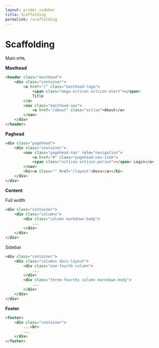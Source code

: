 ```yaml
---
layout: primer_sidebar
title: Scaffolding
permalink: /scaffolding
---
```


# Scaffolding
Main `HTML`

**Masthead**

```html
<header class="masthead">
	<div class="container">
		<a href="/" class="masthead-logo">
			<span class="mega-octicon octicon-alert"></span>
			Title
		</a>
		<nav class="masthead-nav">
			<a href="/about" class="active">About</a>
		</nav>
	</div>
</header>
```

**Paghead**

```html
<div class="pagehead">
	<div class="container">
		<nav class="pagehead-nav" role="navigation">
			<a href="#" class="pagehead-nav-item">
			<span class="octicon octicon-person"></span> Login</a>
		</nav>
		<h1><a class="" href="/layout">Docs</a></h1>
	</div>
</div>
```

**Content**

Full width

```html
<div class="container">
	<div class="columns">
		<div class="column markdown-body">
			...
		</div>
	</div>
</div>
```

Sidebar

```html
<div class="container">
	<div class="columns docs-layout">
		<div class="one-fourth column">
			...
		</div>
		<div class="three-fourths column markdown-body">
			...
		</div>
	</div>
</div>
```

**Footer**

```html
<footer>
	<div class="container">
		...<br>
		...
	</div>
</footer>
```
